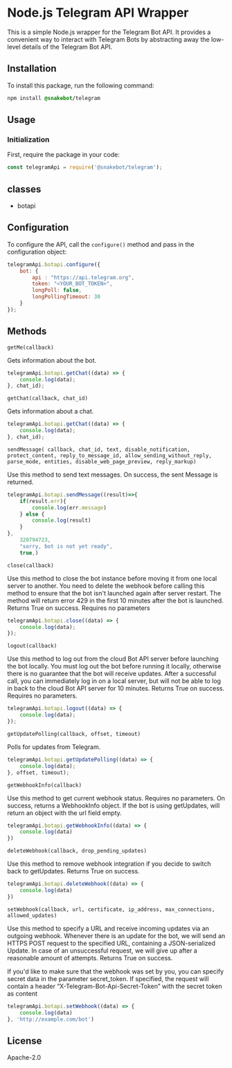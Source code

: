 # Node.js Telegram API Wrapper
This is a simple Node.js wrapper for the Telegram Bot API. It provides a convenient way to interact with Telegram Bots by abstracting away the low-level details of the Telegram Bot API.

## Installation
To install this package, run the following command:

```css
npm install @snakebot/telegram
```

## Usage

### Initialization
First, require the package in your code:
```javascript
const telegramApi = require('@snakebot/telegram');
```

## classes
* botapi

## Configuration
To configure the API, call the `configure()` method and pass in the configuration object:

```javascript
telegramApi.botapi.configure({
    bot: {
        api : "https://api.telegram.org",
        token: "<YOUR_BOT_TOKEN>",
        longPoll: false,
        longPollingTimeout: 30
    }
});
```

## Methods
`getMe(callback)`

Gets information about the bot.

```javascript
telegramApi.botapi.getChat((data) => {
    console.log(data);
}, chat_id);
```

`getChat(callback, chat_id)`

Gets information about a chat.
```javascript
telegramApi.botapi.getChat((data) => {
    console.log(data);
}, chat_id);
```

`sendMessage(
    callback,
    chat_id,
    text,
    disable_notification,
    protect_content,
    reply_to_message_id,
    allow_sending_without_reply,
    parse_mode,
    entities,
    disable_web_page_preview,
    reply_markup)`

Use this method to send text messages. On success, the sent Message is returned.

```javascript
telegramApi.botapi.sendMessage((result)=>{
    if(result.err){
        console.log(err.message)
    } else {
        console.log(result)
    }
}, 
    320794723, 
    "sorry, bot is not yet ready",
    true,)
```

`close(callback)`

Use this method to close the bot instance before moving it from one local server to another. You need to delete the webhook before calling this method to ensure that the bot isn't launched again after server restart. The method will return error 429 in the first 10 minutes after the bot is launched. Returns True on success. Requires no parameters

```javascript
telegramApi.botapi.close((data) => {
    console.log(data);
});
```

`logout(callback)`

Use this method to log out from the cloud Bot API server before launching the bot locally. You must log out the bot before running it locally, otherwise there is no guarantee that the bot will receive updates. After a successful call, you can immediately log in on a local server, but will not be able to log in back to the cloud Bot API server for 10 minutes. Returns True on success. Requires no parameters.

```javascript
telegramApi.botapi.logout((data) => {
    console.log(data);
});
```

`getUpdatePolling(callback, offset, timeout)`

Polls for updates from Telegram.

```javascript
telegramApi.botapi.getUpdatePolling((data) => {
    console.log(data);
}, offset, timeout);
```

`getWebhookInfo(callback)`

Use this method to get current webhook status. Requires no parameters. On success, returns a WebhookInfo object. If the bot is using getUpdates, will return an object with the url field empty.

```javascript
telegramApi.botapi.getWebhookInfo((data) => {
    console.log(data)
})
```

`deleteWebhook(callback, drop_pending_updates)`

Use this method to remove webhook integration if you decide to switch back to getUpdates. Returns True on success.

```javascript
telegramApi.botapi.deleteWebhook((data) => {
    console.log(data)
})
```

`setWebhook(callback, url, certificate, ip_address, max_connections, allowed_updates)`

Use this method to specify a URL and receive incoming updates via an outgoing webhook. Whenever there is an update for the bot, we will send an HTTPS POST request to the specified URL, containing a JSON-serialized Update. In case of an unsuccessful request, we will give up after a reasonable amount of attempts. Returns True on success.

If you'd like to make sure that the webhook was set by you, you can specify secret data in the parameter secret_token. If specified, the request will contain a header “X-Telegram-Bot-Api-Secret-Token” with the secret token as content

```javascript
telegramApi.botapi.setWebhook((data) => {
    console.log(data)
}, 'http://example.com/bot')
```

## License
Apache-2.0
